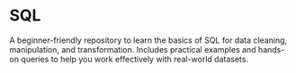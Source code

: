 # SQL
A beginner-friendly repository to learn the basics of SQL for data cleaning, manipulation, and transformation. Includes practical examples and hands-on queries to help you work effectively with real-world datasets.
